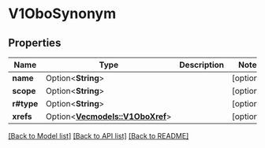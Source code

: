 # V1OboSynonym

## Properties

Name | Type | Description | Notes
------------ | ------------- | ------------- | -------------
**name** | Option<**String**> |  | [optional]
**scope** | Option<**String**> |  | [optional]
**r#type** | Option<**String**> |  | [optional]
**xrefs** | Option<[**Vec<models::V1OboXref>**](V1OboXref.md)> |  | [optional]

[[Back to Model list]](../README.md#documentation-for-models) [[Back to API list]](../README.md#documentation-for-api-endpoints) [[Back to README]](../README.md)


